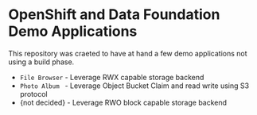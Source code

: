 # OpenShift and Data Foundation Demo Applications

This repository was craeted to have at hand a few demo applications not using
a build phase.

* `File Browser` - Leverage RWX capable storage backend
* `Photo Album ` - Leverage Object Bucket Claim and read write using S3 protocol
* {not decided} - Leverage RWO block capable storage backend
